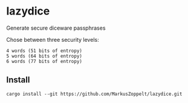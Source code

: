 # lazydice

Generate secure diceware passphrases

Chose between three security levels:

    4 words (51 bits of entropy)
    5 words (64 bits of entropy)
    6 words (77 bits of entropy)

## Install

    cargo install --git https://github.com/MarkusZoppelt/lazydice.git
